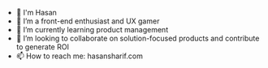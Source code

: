 - 👋 I'm Hasan
- 👀 I’m a front-end enthusiast and UX gamer
- 🌱 I’m currently learning product management
- 💞️ I’m looking to collaborate on solution-focused products and contribute to generate ROI
- 📫 How to reach me: hasansharif.com
